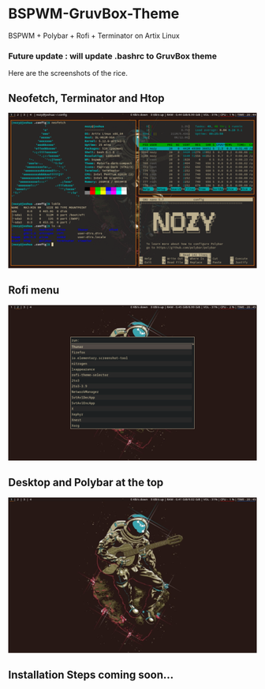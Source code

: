 # BSPWM-GruvBox-Theme
BSPWM + Polybar + Rofi + Terminator on Artix Linux  

### Future update : will update .bashrc to GruvBox theme


Here are the screenshots of the rice.

## Neofetch, Terminator and Htop
<p align="center">
  <img width=1000
       src=/Screenshots/Screenshot1.png
       >
</p>

## Rofi menu
<p align="center">
  <img width=1000
       src=/Screenshots/Screenshot2.png
       >
</p>

## Desktop and Polybar at the top
<p align="center">
  <img width=1000
       src=/Screenshots/Screenshot3.png
       >
</p>

## Installation Steps coming soon...
